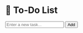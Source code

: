 <!DOCTYPE html>
<html lang="en">
<head>
  <meta charset="UTF-8" />
  <meta name="viewport" content="width=device-width, initial-scale=1.0"/>
  <title>To-Do List App</title>
  <link rel="stylesheet" href="style.css"/>
</head>
<body>
  <div class="app">
    <h1>📝 To-Do List</h1>
    <div class="input-group">
      <input type="text" id="taskInput" placeholder="Enter a new task..." />
      <button onclick="addTask()">Add</button>
    </div>
    <ul id="taskList"></ul>
  </div>

  <script src="script.js"></script>
</body>
</html>

